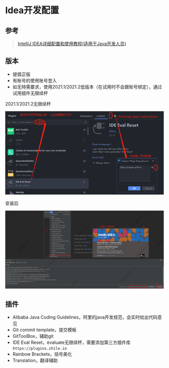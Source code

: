# Idea开发配置

## 参考

> [IntelliJ IDEA详细配置和使用教程(适用于Java开发人员)](https://blog.csdn.net/RobertoHuang/article/details/75042116)



## 版本

- 提倡正版
- 有账号的使用账号登入
- 如无特需要求，使用2021.1/2021.2低版本（在试用时不会跟账号绑定），通过试用插件无限续杯



2021.1/2021.2无限续杯

![IDEA破解](readme.assets/IDEA%E7%A0%B4%E8%A7%A3.png)

安装后

![image-20220727090517510](readme.assets/image-20220727090517510-16588839210582.png)

## 插件

- Alibaba Java Coding Guidelines，阿里的java开发规范，会实时给出代码意见
- Git commit template，提交模板
- GitToolBox，辅助git
- IDE Eval Reset，evaluate无限续杯，需要添加第三方插件库`https://plugins.zhile.io`
- Rainbow Brackets，括号美化
- Translation，翻译辅助



